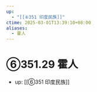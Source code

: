```yaml
---
up:
  - "[[⑥351 印度民族]]"
ctime: 2025-03-01T13:39:10+08:00
aliases:
  - 霍人
---
```


# ⑥351.29 霍人

- up: [[⑥351 印度民族]]
